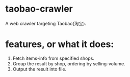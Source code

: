 # taobao-crawler
A web crawler targeting Taobao(淘宝). 
# features, or what it does:
1. Fetch items-info from specified shops.
2. Group the result by shop, ordering by selling-volume.
3. Output the result into file.
